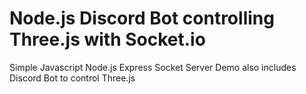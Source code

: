 # Node.js Discord Bot controlling Three.js with Socket.io

Simple Javascript Node.js Express Socket Server Demo also includes Discord Bot to control Three.js
